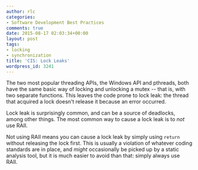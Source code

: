 ```yaml
---
author: rlc
categories:
- Software Development Best Practices
comments: true
date: 2015-08-17 02:03:34+00:00
layout: post
tags:
- locking
- synchronization
title: 'CIS: Lock Leaks'
wordpress_id: 3241
---
```


The two most popular threading APIs, the Windows API and pthreads, both have the same basic way of locking and unlocking a mutex -- that is, with two separate functions. This leaves the code prone to lock leak: the thread that acquired a lock doesn't release it because an error occurred.

<!--more-->

Lock leak is surprisingly common, and can be a source of deadlocks, among other things. The most common way to cause a lock leak is to _not_ use RAII.

Not using RAII means you can cause a lock leak by simply using `return` without releasing the lock first. This is usually a violation of whatever coding standards are in place, and _might_ occasionally be picked up by a static analysis tool, but it is much easier to avoid than that: simply always use RAII.